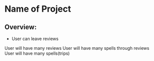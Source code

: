 # Name of Project

Overview:
 - 
 - User can leave reviews


User will have many reviews
User will have many spells through reviews
User will have many spells(trips)